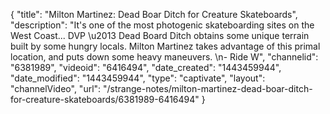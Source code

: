{
    "title": "Milton Martinez: Dead Boar Ditch for Creature Skateboards",
    "description": "It's one of the most photogenic skateboarding sites on the West Coast... DVP \u2013 Dead Board Ditch obtains some unique terrain built by some hungry locals. Milton Martinez takes advantage of this primal location, and puts down some heavy maneuvers. \n- Ride W",
    "channelid": "6381989",
    "videoid": "6416494",
    "date_created": "1443459944",
    "date_modified": "1443459944",
    "type": "captivate",
    "layout": "channelVideo",
    "url": "\/strange-notes\/milton-martinez-dead-boar-ditch-for-creature-skateboards\/6381989-6416494"
}